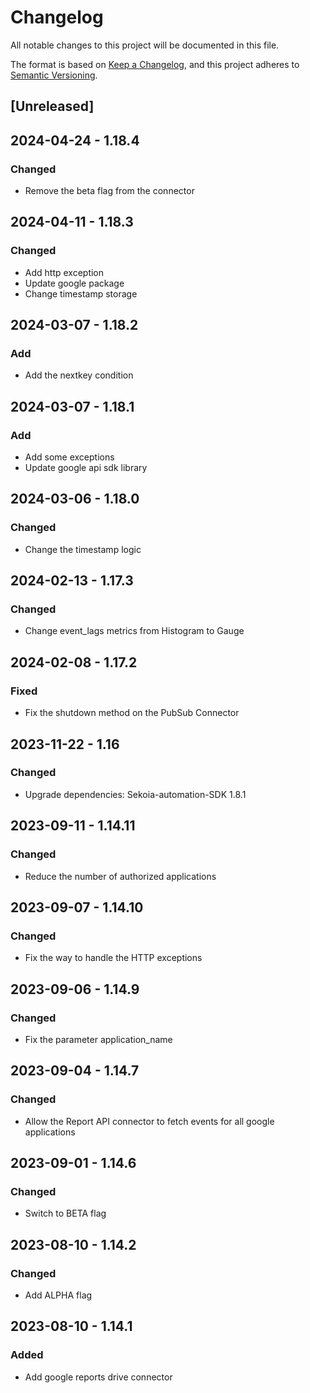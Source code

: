 # Changelog

All notable changes to this project will be documented in this file.

The format is based on [Keep a Changelog](https://keepachangelog.com/en/1.0.0/),
and this project adheres to [Semantic Versioning](https://semver.org/spec/v2.0.0.html).

## [Unreleased]

## 2024-04-24 - 1.18.4

### Changed

- Remove the beta flag from the connector

## 2024-04-11 - 1.18.3

### Changed

- Add http exception
- Update google package
- Change timestamp storage 

## 2024-03-07 - 1.18.2

### Add

- Add the nextkey condition

## 2024-03-07 - 1.18.1

### Add

- Add some exceptions
- Update google api sdk library

## 2024-03-06 - 1.18.0

### Changed

- Change the timestamp logic

## 2024-02-13 - 1.17.3

### Changed

- Change event_lags metrics from Histogram to Gauge

## 2024-02-08 - 1.17.2

### Fixed

- Fix the shutdown method on the PubSub Connector

## 2023-11-22 - 1.16

### Changed

- Upgrade dependencies: Sekoia-automation-SDK 1.8.1

## 2023-09-11 - 1.14.11

### Changed

- Reduce the number of authorized applications

## 2023-09-07 - 1.14.10

### Changed

- Fix the way to handle the HTTP exceptions

## 2023-09-06 - 1.14.9

### Changed

- Fix the parameter application_name

## 2023-09-04 - 1.14.7

### Changed

- Allow the Report API connector to fetch events for all google applications

## 2023-09-01 - 1.14.6

### Changed

- Switch to BETA flag

## 2023-08-10 - 1.14.2

### Changed

- Add ALPHA flag

## 2023-08-10 - 1.14.1

### Added

- Add google reports drive connector
